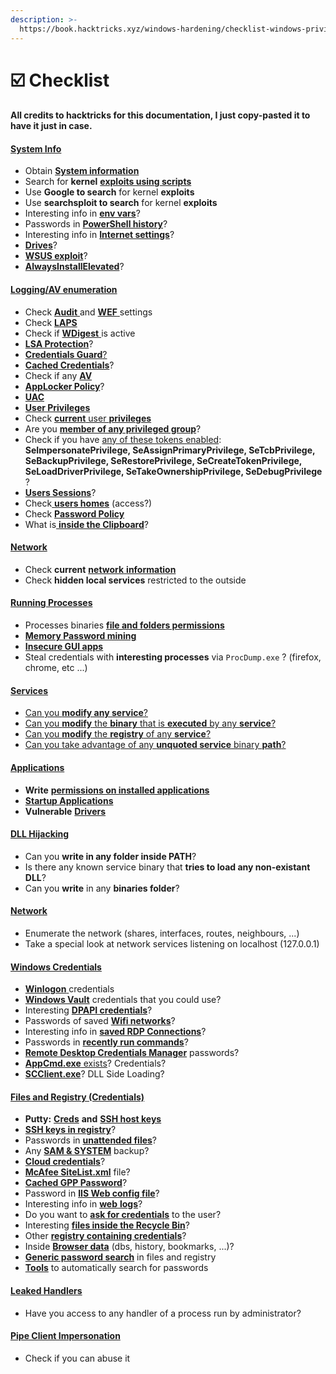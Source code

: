 ```yaml
---
description: >-
  https://book.hacktricks.xyz/windows-hardening/checklist-windows-privilege-escalation
---
```


# ☑️ Checklist

#### All credits to hacktricks for this documentation, I just copy-pasted it to have it just in case. <a href="#system-information" id="system-information"></a>

#### [System Info](https://book.hacktricks.xyz/windows-hardening/windows-local-privilege-escalation#system-info) <a href="#system-info" id="system-info"></a>

* Obtain [**System information**](https://book.hacktricks.xyz/windows-hardening/windows-local-privilege-escalation#system-info)
* Search for **kernel** [**exploits using scripts**](https://book.hacktricks.xyz/windows-hardening/windows-local-privilege-escalation#version-exploits)
* Use **Google to search** for kernel **exploits**
* Use **searchsploit to search** for kernel **exploits**
* Interesting info in [**env vars**](https://book.hacktricks.xyz/windows-hardening/windows-local-privilege-escalation#environment)?
* Passwords in [**PowerShell history**](https://book.hacktricks.xyz/windows-hardening/windows-local-privilege-escalation#powershell-history)?
* Interesting info in [**Internet settings**](https://book.hacktricks.xyz/windows-hardening/windows-local-privilege-escalation#internet-settings)?
* [**Drives**](https://book.hacktricks.xyz/windows-hardening/windows-local-privilege-escalation#drives)?
* [**WSUS exploit**](https://book.hacktricks.xyz/windows-hardening/windows-local-privilege-escalation#wsus)?
* [**AlwaysInstallElevated**](https://book.hacktricks.xyz/windows-hardening/windows-local-privilege-escalation#alwaysinstallelevated)?

#### [Logging/AV enumeration](https://book.hacktricks.xyz/windows-hardening/windows-local-privilege-escalation#enumeration) <a href="#logging-av-enumeration" id="logging-av-enumeration"></a>

* Check [**Audit** ](https://book.hacktricks.xyz/windows-hardening/windows-local-privilege-escalation#audit-settings)and [**WEF** ](https://book.hacktricks.xyz/windows-hardening/windows-local-privilege-escalation#wef)settings
* Check [**LAPS**](https://book.hacktricks.xyz/windows-hardening/windows-local-privilege-escalation#laps)
* Check if [**WDigest** ](https://book.hacktricks.xyz/windows-hardening/windows-local-privilege-escalation#wdigest)is active
* [**LSA Protection**](https://book.hacktricks.xyz/windows-hardening/windows-local-privilege-escalation#lsa-protection)?
* [**Credentials Guard**](https://book.hacktricks.xyz/windows-hardening/windows-local-privilege-escalation#credentials-guard)[?](https://book.hacktricks.xyz/windows-hardening/windows-local-privilege-escalation#cached-credentials)
* [**Cached Credentials**](https://book.hacktricks.xyz/windows-hardening/windows-local-privilege-escalation#cached-credentials)?
* Check if any [**AV**](https://github.com/carlospolop/hacktricks/blob/master/windows-hardening/windows-av-bypass/README.md)
* [**AppLocker Policy**](https://github.com/carlospolop/hacktricks/blob/master/windows-hardening/authentication-credentials-uac-and-efs/README.md#applocker-policy)?
* [**UAC**](https://github.com/carlospolop/hacktricks/blob/master/windows-hardening/authentication-credentials-uac-and-efs/uac-user-account-control/README.md)
* [**User Privileges**](https://book.hacktricks.xyz/windows-hardening/windows-local-privilege-escalation#users-and-groups)
* Check [**current** user **privileges**](https://book.hacktricks.xyz/windows-hardening/windows-local-privilege-escalation#users-and-groups)
* Are you [**member of any privileged group**](https://book.hacktricks.xyz/windows-hardening/windows-local-privilege-escalation#privileged-groups)?
* Check if you have [any of these tokens enabled](https://book.hacktricks.xyz/windows-hardening/windows-local-privilege-escalation#token-manipulation): **SeImpersonatePrivilege, SeAssignPrimaryPrivilege, SeTcbPrivilege, SeBackupPrivilege, SeRestorePrivilege, SeCreateTokenPrivilege, SeLoadDriverPrivilege, SeTakeOwnershipPrivilege, SeDebugPrivilege** ?
* [**Users Sessions**](https://book.hacktricks.xyz/windows-hardening/windows-local-privilege-escalation#logged-users-sessions)?
* Check[ **users homes**](https://book.hacktricks.xyz/windows-hardening/windows-local-privilege-escalation#home-folders) (access?)
* Check [**Password Policy**](https://book.hacktricks.xyz/windows-hardening/windows-local-privilege-escalation#password-policy)
* What is[ **inside the Clipboard**](https://book.hacktricks.xyz/windows-hardening/windows-local-privilege-escalation#get-the-content-of-the-clipboard)?

#### [Network](https://book.hacktricks.xyz/windows-hardening/windows-local-privilege-escalation#network) <a href="#network" id="network"></a>

* Check **current** [**network** **information**](https://book.hacktricks.xyz/windows-hardening/windows-local-privilege-escalation#network)
* Check **hidden local services** restricted to the outside

#### [Running Processes](https://book.hacktricks.xyz/windows-hardening/windows-local-privilege-escalation#running-processes) <a href="#running-processes" id="running-processes"></a>

* Processes binaries [**file and folders permissions**](https://book.hacktricks.xyz/windows-hardening/windows-local-privilege-escalation#file-and-folder-permissions)
* [**Memory Password mining**](https://book.hacktricks.xyz/windows-hardening/windows-local-privilege-escalation#memory-password-mining)
* [**Insecure GUI apps**](https://book.hacktricks.xyz/windows-hardening/windows-local-privilege-escalation#insecure-gui-apps)
* Steal credentials with **interesting processes** via `ProcDump.exe` ? (firefox, chrome, etc ...)

#### [Services](https://book.hacktricks.xyz/windows-hardening/windows-local-privilege-escalation#services) <a href="#services" id="services"></a>

* [Can you **modify any service**?](https://book.hacktricks.xyz/windows-hardening/windows-local-privilege-escalation#permissions)
* [Can you **modify** the **binary** that is **executed** by any **service**?](https://book.hacktricks.xyz/windows-hardening/windows-local-privilege-escalation#modify-service-binary-path)
* [Can you **modify** the **registry** of any **service**?](https://book.hacktricks.xyz/windows-hardening/windows-local-privilege-escalation#services-registry-modify-permissions)
* [Can you take advantage of any **unquoted service** binary **path**?](https://book.hacktricks.xyz/windows-hardening/windows-local-privilege-escalation#unquoted-service-paths)

#### [**Applications**](https://book.hacktricks.xyz/windows-hardening/windows-local-privilege-escalation#applications) <a href="#applications" id="applications"></a>

* **Write** [**permissions on installed applications**](https://book.hacktricks.xyz/windows-hardening/windows-local-privilege-escalation#write-permissions)
* [**Startup Applications**](https://book.hacktricks.xyz/windows-hardening/windows-local-privilege-escalation#run-at-startup)
* **Vulnerable** [**Drivers**](https://book.hacktricks.xyz/windows-hardening/windows-local-privilege-escalation#drivers)

#### [DLL Hijacking](https://book.hacktricks.xyz/windows-hardening/windows-local-privilege-escalation#path-dll-hijacking) <a href="#dll-hijacking" id="dll-hijacking"></a>

* Can you **write in any folder inside PATH**?
* Is there any known service binary that **tries to load any non-existant DLL**?
* Can you **write** in any **binaries folder**?

#### [Network](https://book.hacktricks.xyz/windows-hardening/windows-local-privilege-escalation#network) <a href="#network-1" id="network-1"></a>

* Enumerate the network (shares, interfaces, routes, neighbours, ...)
* Take a special look at network services listening on localhost (127.0.0.1)

#### [Windows Credentials](https://book.hacktricks.xyz/windows-hardening/windows-local-privilege-escalation#windows-credentials) <a href="#windows-credentials" id="windows-credentials"></a>

* [**Winlogon** ](https://book.hacktricks.xyz/windows-hardening/windows-local-privilege-escalation#winlogon-credentials)credentials
* [**Windows Vault**](https://book.hacktricks.xyz/windows-hardening/windows-local-privilege-escalation#credentials-manager-windows-vault) credentials that you could use?
* Interesting [**DPAPI credentials**](https://book.hacktricks.xyz/windows-hardening/windows-local-privilege-escalation#dpapi)?
* Passwords of saved [**Wifi networks**](https://book.hacktricks.xyz/windows-hardening/windows-local-privilege-escalation#wifi)?
* Interesting info in [**saved RDP Connections**](https://book.hacktricks.xyz/windows-hardening/windows-local-privilege-escalation#saved-rdp-connections)?
* Passwords in [**recently run commands**](https://book.hacktricks.xyz/windows-hardening/windows-local-privilege-escalation#recently-run-commands)?
* [**Remote Desktop Credentials Manager**](https://book.hacktricks.xyz/windows-hardening/windows-local-privilege-escalation#remote-desktop-credential-manager) passwords?
* [**AppCmd.exe** exists](https://book.hacktricks.xyz/windows-hardening/windows-local-privilege-escalation#appcmd-exe)? Credentials?
* [**SCClient.exe**](https://book.hacktricks.xyz/windows-hardening/windows-local-privilege-escalation#scclient-sccm)? DLL Side Loading?

#### [Files and Registry (Credentials)](https://book.hacktricks.xyz/windows-hardening/windows-local-privilege-escalation#files-and-registry-credentials) <a href="#files-and-registry-credentials" id="files-and-registry-credentials"></a>

* **Putty:** [**Creds**](https://book.hacktricks.xyz/windows-hardening/windows-local-privilege-escalation#putty-creds) **and** [**SSH host keys**](https://book.hacktricks.xyz/windows-hardening/windows-local-privilege-escalation#putty-ssh-host-keys)
* [**SSH keys in registry**](https://book.hacktricks.xyz/windows-hardening/windows-local-privilege-escalation#ssh-keys-in-registry)?
* Passwords in [**unattended files**](https://book.hacktricks.xyz/windows-hardening/windows-local-privilege-escalation#unattended-files)?
* Any [**SAM & SYSTEM**](https://book.hacktricks.xyz/windows-hardening/windows-local-privilege-escalation#sam-and-system-backups) backup?
* [**Cloud credentials**](https://book.hacktricks.xyz/windows-hardening/windows-local-privilege-escalation#cloud-credentials)?
* [**McAfee SiteList.xml**](https://book.hacktricks.xyz/windows-hardening/windows-local-privilege-escalation#mcafee-sitelist.xml) file?
* [**Cached GPP Password**](https://book.hacktricks.xyz/windows-hardening/windows-local-privilege-escalation#cached-gpp-pasword)?
* Password in [**IIS Web config file**](https://book.hacktricks.xyz/windows-hardening/windows-local-privilege-escalation#iis-web-config)?
* Interesting info in [**web** **logs**](https://book.hacktricks.xyz/windows-hardening/windows-local-privilege-escalation#logs)?
* Do you want to [**ask for credentials**](https://book.hacktricks.xyz/windows-hardening/windows-local-privilege-escalation#ask-for-credentials) to the user?
* Interesting [**files inside the Recycle Bin**](https://book.hacktricks.xyz/windows-hardening/windows-local-privilege-escalation#credentials-in-the-recyclebin)?
* Other [**registry containing credentials**](https://book.hacktricks.xyz/windows-hardening/windows-local-privilege-escalation#inside-the-registry)?
* Inside [**Browser data**](https://book.hacktricks.xyz/windows-hardening/windows-local-privilege-escalation#browsers-history) (dbs, history, bookmarks, ...)?
* [**Generic password search**](https://book.hacktricks.xyz/windows-hardening/windows-local-privilege-escalation#generic-password-search-in-files-and-registry) in files and registry
* [**Tools**](https://book.hacktricks.xyz/windows-hardening/windows-local-privilege-escalation#tools-that-search-for-passwords) to automatically search for passwords

#### [Leaked Handlers](https://book.hacktricks.xyz/windows-hardening/windows-local-privilege-escalation#leaked-handlers) <a href="#leaked-handlers" id="leaked-handlers"></a>

* Have you access to any handler of a process run by administrator?

#### [Pipe Client Impersonation](https://book.hacktricks.xyz/windows-hardening/windows-local-privilege-escalation#named-pipe-client-impersonation) <a href="#pipe-client-impersonation" id="pipe-client-impersonation"></a>

* Check if you can abuse it

